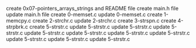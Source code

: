 
create 0x07-pointers_arrays_strings and README file
create main.h file
update main.h file
create 0-memset.c
update 0-memset.c
create 1-memcpy.c
create  2-strchr.c
update  2-strchr.c
create 3-strspn.c
create 4-strpbrk.c
create 5-strstr.c
update 5-strstr.c
update 5-strstr.c
update 5-strstr.c
update 5-strstr.c
update 5-strstr.c
update 5-strstr.c
update 5-strstr.c
update 5-strstr.c
update 5-strstr.c
update 5-strstr.c
